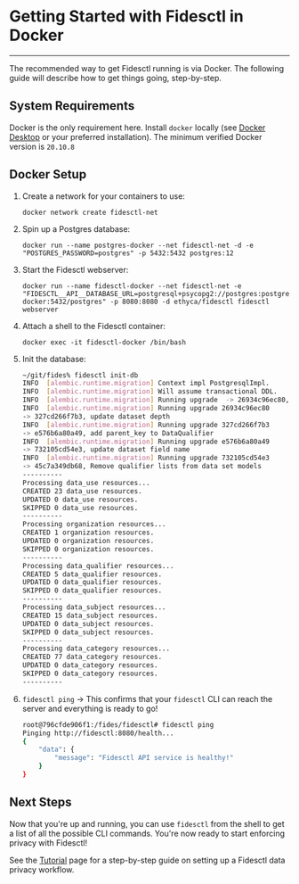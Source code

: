 # Getting Started with Fidesctl in Docker

---

The recommended way to get Fidesctl running is via Docker. The following guide will describe how to get things going, step-by-step.

## System Requirements

Docker is the only requirement here. Install `docker` locally (see [Docker Desktop](https://www.docker.com/products/docker-desktop) or your preferred installation). The minimum verified Docker version is `20.10.8`

## Docker Setup

1. Create a network for your containers to use:

    ```shell
    docker network create fidesctl-net
    ```

1. Spin up a Postgres database:

    ```shell
    docker run --name postgres-docker --net fidesctl-net -d -e "POSTGRES_PASSWORD=postgres" -p 5432:5432 postgres:12
    ```

1. Start the Fidesctl webserver:

    ```shell
    docker run --name fidesctl-docker --net fidesctl-net -e "FIDESCTL__API__DATABASE_URL=postgresql+psycopg2://postgres:postgres@postgres-docker:5432/postgres" -p 8080:8080 -d ethyca/fidesctl fidesctl webserver
    ```

1. Attach a shell to the Fidesctl container:

    ```shell
    docker exec -it fidesctl-docker /bin/bash
    ```

1. Init the database:

    ```bash
    ~/git/fides% fidesctl init-db
    INFO  [alembic.runtime.migration] Context impl PostgresqlImpl.
    INFO  [alembic.runtime.migration] Will assume transactional DDL.
    INFO  [alembic.runtime.migration] Running upgrade  -> 26934c96ec80, initial migration
    INFO  [alembic.runtime.migration] Running upgrade 26934c96ec80 
    -> 327cd266f7b3, update dataset depth
    INFO  [alembic.runtime.migration] Running upgrade 327cd266f7b3 
    -> e576b6a80a49, add parent_key to DataQualifier
    INFO  [alembic.runtime.migration] Running upgrade e576b6a80a49 
    -> 732105cd54e3, update dataset field name
    INFO  [alembic.runtime.migration] Running upgrade 732105cd54e3 
    -> 45c7a349db68, Remove qualifier lists from data set models   
    ----------
    Processing data_use resources...
    CREATED 23 data_use resources.
    UPDATED 0 data_use resources.
    SKIPPED 0 data_use resources.
    ----------
    Processing organization resources...
    CREATED 1 organization resources.
    UPDATED 0 organization resources.
    SKIPPED 0 organization resources.
    ----------
    Processing data_qualifier resources...
    CREATED 5 data_qualifier resources.
    UPDATED 0 data_qualifier resources.
    SKIPPED 0 data_qualifier resources.
    ----------
    Processing data_subject resources...
    CREATED 15 data_subject resources.
    UPDATED 0 data_subject resources.
    SKIPPED 0 data_subject resources.
    ----------
    Processing data_category resources...
    CREATED 77 data_category resources.
    UPDATED 0 data_category resources.
    SKIPPED 0 data_category resources.
    ----------
    ```

1. `fidesctl ping` -> This confirms that your `fidesctl` CLI can reach the server and everything is ready to go!

    ```bash
    root@796cfde906f1:/fides/fidesctl# fidesctl ping
    Pinging http://fidesctl:8080/health...
    {
        "data": {
            "message": "Fidesctl API service is healthy!"
        }
    }
    ```

## Next Steps

Now that you're up and running, you can use `fidesctl` from the shell to get a list of all the possible CLI commands. You're now ready to start enforcing privacy with Fidesctl!

See the [Tutorial](../tutorial/overview.md) page for a step-by-step guide on setting up a Fidesctl data privacy workflow.
